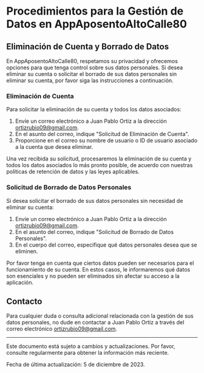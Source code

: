 # Procedimientos para la Gestión de Datos en AppAposentoAltoCalle80

## Eliminación de Cuenta y Borrado de Datos

En AppAposentoAltoCalle80, respetamos su privacidad y ofrecemos opciones para que tenga control sobre sus datos personales. Si desea eliminar su cuenta o solicitar el borrado de sus datos personales sin eliminar su cuenta, por favor siga las instrucciones a continuación.

### Eliminación de Cuenta

Para solicitar la eliminación de su cuenta y todos los datos asociados:

1. Envíe un correo electrónico a Juan Pablo Ortiz a la dirección ortizrubio09@gmail.com.
2. En el asunto del correo, indique "Solicitud de Eliminación de Cuenta".
3. Proporcione en el correo su nombre de usuario o ID de usuario asociado a la cuenta que desea eliminar.

Una vez recibida su solicitud, procesaremos la eliminación de su cuenta y todos los datos asociados lo más pronto posible, de acuerdo con nuestras políticas de retención de datos y las leyes aplicables.

### Solicitud de Borrado de Datos Personales

Si desea solicitar el borrado de sus datos personales sin necesidad de eliminar su cuenta:

1. Envíe un correo electrónico a Juan Pablo Ortiz a la dirección ortizrubio09@gmail.com.
2. En el asunto del correo, indique "Solicitud de Borrado de Datos Personales".
3. En el cuerpo del correo, especifique qué datos personales desea que se eliminen.

Por favor tenga en cuenta que ciertos datos pueden ser necesarios para el funcionamiento de su cuenta. En estos casos, le informaremos qué datos son esenciales y no pueden ser eliminados sin afectar su acceso a la aplicación.

## Contacto

Para cualquier duda o consulta adicional relacionada con la gestión de sus datos personales, no dude en contactar a Juan Pablo Ortiz a través del correo electrónico ortizrubio09@gmail.com.

---

Este documento está sujeto a cambios y actualizaciones. Por favor, consulte regularmente para obtener la información más reciente.

Fecha de última actualización: 5 de diciembre de 2023.
